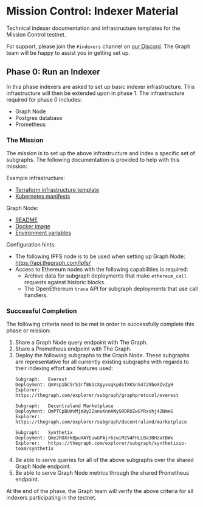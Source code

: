 # Mission Control: Indexer Material

Technical indexer documentation and infrastructure templates for the Mission Control testnet.

For support, please join the `#indexers` channel on [our
Discord](https://thegraph.com/discord). The Graph team will be happy to
assist you in getting set up.

## Phase 0: Run an Indexer

In this phase indexers are asked to set up basic indexer infrastructure. This
infrastructure will then be extended upon in phase 1. The infrastructure
required for phase 0 includes:

- Graph Node
- Postgres database
- Prometheus

### The Mission

The mission is to set up the above infrastructure and index a specific set of
subgraphs. The following documentation is provided to help with this mission:

Example infrastructure:

- [Terraform infrastructure template](./phase0/terraform/)
- [Kubernetes manifests](./phase0/k8s/)

Graph Node:

- [README](https://github.com/graphprotocol/graph-node/)
- [Docker image](https://hub.docker.com/r/graphprotocol/graph-node)
- [Environment variables](https://github.com/graphprotocol/graph-node/tree/master/docs/environment-variables.md)

Configuration hints:

- The following IPFS node is to be used when setting up Graph Node:
  https://api.thegraph.com/ipfs/
- Access to Ethereum nodes with the following capabilities is required:
    - Archive data for subgraph deployments that make `ethereum_call`
      requests against historic blocks.
    - The OpenEthereum `trace` API for subgraph deployments that use call
      handlers.

### Successful Completion

The following criteria need to be met in order to successfully complete this
phase or mission:

1. Share a Graph Node query endpoint with The Graph.
2. Share a Prometheus endpoint with The Graph.
3. Deploy the following subgraphs to the Graph Node. These subgraphs are
   representative for all currently existing subgraphs with regards to their
   indexing effort and features used:
   ```
   Subgraph:   Everest
   Deployment: QmVsp1bC9rS3rf861cXgyvsqkpdsTXKSnS4729boXZvZyH
   Explorer:   https://thegraph.com/explorer/subgraph/graphprotocol/everest
   ```
   ```
   Subgraph:   Decentraland Marketplace
   Deployment: QmPTCpBUWvMjm8y22anuKnnAWySRDRUZwGYRxshj42NmeG
   Explorer:   https://thegraph.com/explorer/subgraph/decentraland/marketplace
   ```
   ```
   Subgraph:   Synthetix
   Deployment: Qme2hDXrkBpuXAYEuwGPAjr6zwiMZV4FHLLBa3BHzatBWx
   Explorer:   https://thegraph.com/explorer/subgraph/synthetixio-team/synthetix
   ```
4. Be able to serve queries for all of the above subgraphs over the shared
   Graph Node endpoint.
5. Be able to serve Graph Node metrics through the shared Prometheus
   endpoint.

At the end of the phase, the Graph team will verify the above criteria for
all indexers participating in the testnet.